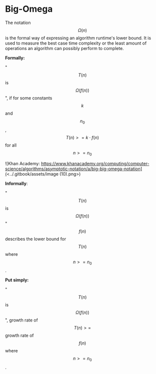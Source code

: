 # Big-Omega

The notation $$Ω(n)$$ is the formal way of expressing an algorithm runtime's lower bound. It is used to measure the best case time complexity or the least amount of operations an algorithm can possibly perform to complete.

**Formally:**

"$$T(n)$$ is $$Ω(f(n))$$", if for some constants $$k$$ and $$n_0$$, $$T(n) >= k ⋅ f(n)$$ for all $$n >= n_0$$&#x20;

![Khan Academy: https://www.khanacademy.org/computing/computer-science/algorithms/asymptotic-notation/a/big-big-omega-notation](<../.gitbook/assets/image (10).png>)

**Informally**:

"$$T(n)$$ is $$Ω(f(n))$$" $$f(n)$$ describes the lower bound for $$T(n)$$ where $$n >= n_0$$.

**Put simply:**

"$$T(n)$$ is $$Ω(f(n))$$", growth rate of $$T(n) >=$$ growth rate of $$f(n)$$where $$n >= n_0$$.
